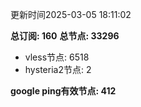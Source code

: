 更新时间2025-03-05 18:11:02

**总订阅: 160**
**总节点: 33296**
- vless节点: 6518
- hysteria2节点: 2

**google ping有效节点: 412**
